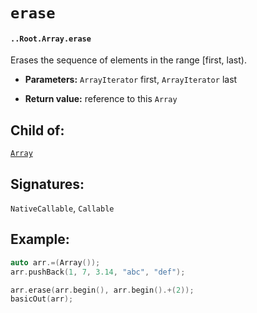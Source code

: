 # `erase`

#### `..Root.Array.erase`

Erases the sequence of elements in the range [first, last).

* **Parameters:** `ArrayIterator` first, `ArrayIterator` last

* **Return value:** reference to this `Array`

## Child of:

[`Array`](docs..Root.Array.md)

## Signatures:

`NativeCallable`, `Callable`

## Example:

```c
auto arr.=(Array());
arr.pushBack(1, 7, 3.14, "abc", "def");

arr.erase(arr.begin(), arr.begin().+(2));
basicOut(arr);
```
